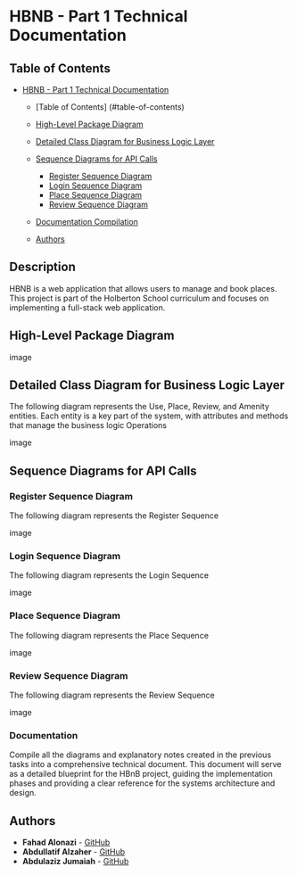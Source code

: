 # HBNB - Part 1 Technical Documentation

## Table of Contents
- [HBNB - Part 1 Technical Documentation](#hbnb---part-1)
  - [Table of Contents] (#table-of-contents)
  - [High-Level Package Diagram](#High-Level-Package-Diagram)
  - [Detailed Class Diagram for Business Logic Layer](#Detailed-Class-Diagram-for-Business-Logic-Layer)
  - [Sequence Diagrams for API Calls](#Sequence-Diagrams-for-API-Calls)
	- [Register Sequence Diagram](#Register-Sequence-Diagram)
	- [Login Sequence Diagram](#Login-Sequence-Diagram)
	- [Place Sequence Diagram](#Place-Sequence-Diagram)
	- [Review Sequence Diagram](#Review-Sequence-Diagram)

  - [Documentation Compilation](#Documentation-Compilation)
  - [Authors](#authors)

## Description
HBNB is a web application that allows users to manage and book places. This project is part of the Holberton School curriculum and focuses on implementing a full-stack web application.

## High-Level Package Diagram

image

## Detailed Class Diagram for Business Logic Layer
The following diagram represents the Use, Place, Review, and Amenity entities. Each entity is a key part of the system, with attributes and methods that manage the business logic Operations

image


## Sequence Diagrams for API Calls

### Register Sequence Diagram

The following diagram represents the Register Sequence

image

### Login Sequence Diagram

The following diagram represents the Login Sequence

image

### Place Sequence Diagram

The following diagram represents the Place Sequence

image

### Review Sequence Diagram

The following diagram represents the Review Sequence

image

### Documentation
Compile all the diagrams and explanatory notes created in the previous tasks into a comprehensive technical document. This document will serve as a detailed blueprint for the HBnB project, guiding the implementation phases and providing a clear reference for the systems architecture and design.


## Authors
- **Fahad Alonazi** - [GitHub](https://github.com/Froot1)
- **Abdullatif Alzaher** - [GitHub](https://github.com/)
- **Abdulaziz Jumaiah** - [GitHub](https://github.com/)
